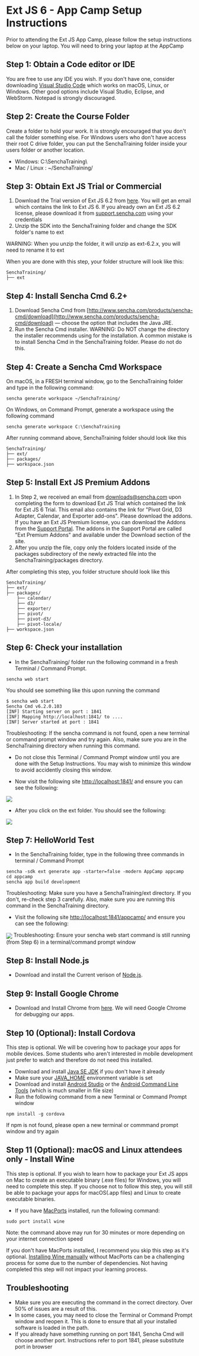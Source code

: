 # Ext JS 6 - App Camp Setup Instructions

Prior to attending the Ext JS App Camp, please follow the setup instructions below on your laptop. You will need to bring your laptop at the AppCamp

## Step 1: Obtain a Code editor or IDE

You are free to use any IDE you wish. If you don't have one, consider downloading [Visual Studio Code](http://code.visualstudio.com/) which works on macOS, Linux, or Windows. Other good options include Visual Studio, Eclipse, and WebStorm. Notepad is strongly discouraged. 

## Step 2: Create the Course Folder

Create a folder to hold your work. It is strongly encouraged that you don't call the folder something else. For Windows users who don't have access their root C drive folder, you can put the SenchaTraining folder inside your users folder or another location. 

* Windows: C:\SenchaTraining\
* Mac / Linux : ~/SenchaTraining/


## Step 3: Obtain Ext JS Trial or Commercial

1. Download the Trial version of Ext JS 6.2 from [here](https://www.sencha.com/products/extjs/evaluate/). You will get an email which contains the link to Ext JS 6. If you already own an Ext JS 6.2 license, please download it from [support.sencha.com](http://support.sencha.com) using your credentials 
2. Unzip the SDK into the SenchaTraining folder and change the SDK folder's name to ext

WARNING: When you unzip the folder, it will unzip as ext-6.2.x, you will need to rename it to ext

When you are done with this step, your folder structure will look like this:

```
SenchaTraining/
├── ext 
```

## Step 4: Install Sencha Cmd 6.2+

1. Download Sencha Cmd from [http://www.sencha.com/products/sencha-cmd/download](http://www.sencha.com/products/sencha-cmd/download) — choose the option that includes the Java JRE.
2. Run the Sencha Cmd installer. WARNING: Do NOT change the directory the installer recommends using for the installation. A common mistake is to install Sencha Cmd in the SenchaTraining folder. Please do not do this. 


## Step 4: Create a Sencha Cmd Workspace

On macOS, in a FRESH terminal window, go to the SenchaTraining folder and type in the following command:
```
sencha generate workspace ~/SenchaTraining/
```

On Windows, on Command Prompt, generate a workspace using the following command
```
sencha generate workspace C:\SenchaTraining
```

After running command above, SenchaTraining folder should look like this
```
SenchaTraining/
├── ext/
├── packages/
├── workspace.json
```

## Step 5: Install Ext JS Premium Addons

1. In Step 2, we received an email from downloads@sencha.com upon completing the form to download Ext JS Trial which contained the link for Ext JS 6 Trial. This email also contains the link for "Pivot Grid, D3 Adapter, Calendar, and Exporter add-ons". Please download the addons. If you have an Ext JS Premium license, you can download the Addons from the [Support Portal](http://support.sencha.com). The addons in the Support Portal are called "Ext Premium Addons" and available under the Download section of the site.
2. After you unzip the file, copy only the folders located inside of the packages subdirectory of the newly extracted file into the SenchaTraining/packages directory.

After completing this step, you folder structure should look like this

```
SenchaTraining/
├── ext/
├── packages/
    ├── calendar/
    ├── d3/
    ├── exporter/
    ├── pivot/
    ├── pivot-d3/
    ├── pivot-locale/
├── workspace.json

```

## Step 6: Check your installation

* In the SenchaTraining/ folder run the following command in a fresh Terminal / Command Prompt.
```
sencha web start
```

You should see something like this upon running the command
```
$ sencha web start
Sencha Cmd v6.2.0.103
[INF] Starting server on port : 1841
[INF] Mapping http://localhost:1841/ to ....
[INF] Server started at port : 1841

```
Troubleshooting: If the sencha command is not found, open a new terminal or command prompt window and try again. Also, make sure you are in the SenchaTraining directory when running this command.

* Do not close this Terminal / Command Prompt window until you are done with the Setup Instructions. You may wish to minimize this window to avoid accidently closing this window. 

* Now visit the following site [http://localhost:1841/](http://localhost:1841) and ensure you can see the following:
<img src="correct_setup.jpg" align="center" />

* After you click on the ext folder. You should see the following:

 <img src="Welcome.png" align="center" />

## Step 7: HelloWorld Test

* In the SenchaTraining folder, type in the following three commands in terminal / Command Prompt

```
sencha -sdk ext generate app -starter=false -modern AppCamp appcamp
cd appcamp
sencha app build development
```
Troubleshooting: Make sure you have a SenchaTraining/ext directory. If you don't, re-check step 3 carefully. Also, make sure you are running this command in the SenchaTraining directory.

* Visit the following site [http://localhost:1841/appcamp/](http://localhost:1841/appcamp/) and ensure you can see the following:
<img src="hello-extjs.jpg" align="center" />
Troubleshooting: Ensure your sencha web start command is still running (from Step 6) in a terminal/command prompt window

## Step 8: Install Node.js

* Download and install the Current verison of [Node.js](http://www.nodejs.org). 

## Step 9: Install Google Chrome

* Download and Install Chrome from [here](https://www.google.com/intl/en/chrome/). We will need Google Chrome for debugging our apps.

## Step 10 (Optional): Install Cordova

This step is optional. We will be covering how to package your apps for mobile devices. Some students who aren't interested in mobile development just prefer to watch and therefore do not need this installed.

* Download and install [Java SE JDK](http://www.oracle.com/technetwork/java/javase/downloads/index.html) if you don't have it already
* Make sure your [JAVA_HOME](https://docs.oracle.com/cd/E19182-01/820-7851/inst_cli_jdk_javahome_t/) environment variable is set
* Download and install [Android Studio](https://developer.android.com/studio/install.html) or the [Android Command Line Tools](https://developer.android.com/studio/index.html) (which is much smaller in file size)
* Run the following command from a new Terminal or Command Prompt window

```
npm install -g cordova
```
If npm is not found, please open a new terminal or commmand prompt window and try again
 
## Step 11 (Optional): macOS and Linux attendees only - Install Wine

This step is optional.  If you wish to learn how to package your Ext JS apps on Mac to create an executable binary (.exe files) for Windows, you will need to complete this step. If you choose not to follow this step, you will still be able to package your apps for macOS(.app files) and Linux to create executable binaries.

* If you have [MacPorts](https://www.macports.org) installed, run the following command:
```
sudo port install wine
```
Note: the command above may run for 30 minutes or more depending on your internet connection speed

If you don't have MacPorts installed, I recommend you skip this step as it's optional. [Installing Wine manually](https://www.winehq.org/download) without MacPorts can be a challenging process for some due to the number of dependencies. Not having completed this step will not impact your learning process. 


## Troubleshooting

* Make sure you are executing the command in the correct directory. Over 50% of issues are a result of this.
* In some cases, you may need to close the Terminal or Command Prompt window and reopen it. This is done to ensure that all your installed software is loaded in the path.
* If you already have something running on port 1841, Sencha Cmd will choose another port. Instructions refer to port 1841, please substitute port in browser 